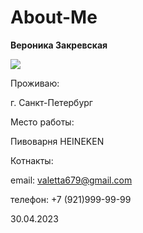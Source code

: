 # About-Me  

**Вероника Закревская**

<img src="IMG_20220915_071746-01.jpeg">


Проживаю: 

г. Санкт-Петербург

Место работы:

Пивоварня HEINEKEN

Котнакты:

email: valetta679@gmail.com

телефон: +7 (921)999-99-99

30.04.2023
